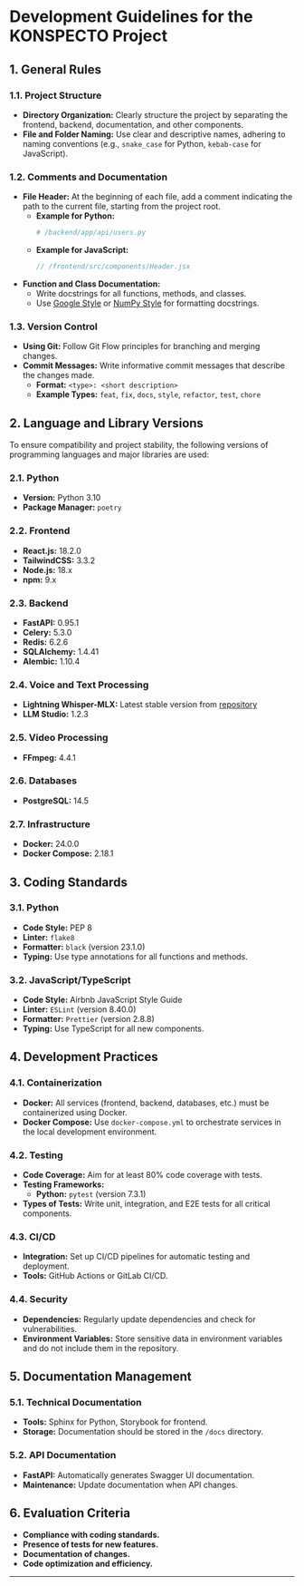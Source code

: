 # Development Guidelines for the KONSPECTO Project

## 1. General Rules

### 1.1. Project Structure
- **Directory Organization:** Clearly structure the project by separating the frontend, backend, documentation, and other components.
- **File and Folder Naming:** Use clear and descriptive names, adhering to naming conventions (e.g., `snake_case` for Python, `kebab-case` for JavaScript).

### 1.2. Comments and Documentation
- **File Header:** At the beginning of each file, add a comment indicating the path to the current file, starting from the project root.
  - **Example for Python:**
    ```python
    # /backend/app/api/users.py
    ```
  - **Example for JavaScript:**
    ```javascript
    // /frontend/src/components/Header.jsx
    ```
- **Function and Class Documentation:**
  - Write docstrings for all functions, methods, and classes.
  - Use [Google Style](https://sphinxcontrib-napoleon.readthedocs.io/en/latest/example_google.html) or [NumPy Style](https://numpydoc.readthedocs.io/en/latest/format.html) for formatting docstrings.

### 1.3. Version Control
- **Using Git:** Follow Git Flow principles for branching and merging changes.
- **Commit Messages:** Write informative commit messages that describe the changes made.
  - **Format:** `<type>: <short description>`
  - **Example Types:** `feat`, `fix`, `docs`, `style`, `refactor`, `test`, `chore`

## 2. Language and Library Versions

To ensure compatibility and project stability, the following versions of programming languages and major libraries are used:

### 2.1. Python
- **Version:** Python 3.10
- **Package Manager:** `poetry`

### 2.2. Frontend
- **React.js:** 18.2.0
- **TailwindCSS:** 3.3.2
- **Node.js:** 18.x
- **npm:** 9.x

### 2.3. Backend
- **FastAPI:** 0.95.1
- **Celery:** 5.3.0
- **Redis:** 6.2.6
- **SQLAlchemy:** 1.4.41
- **Alembic:** 1.10.4

### 2.4. Voice and Text Processing
- **Lightning Whisper-MLX:** Latest stable version from [repository](https://github.com/mustafaaljadery/lightning-whisper-mlx)
- **LLM Studio:** 1.2.3

### 2.5. Video Processing
- **FFmpeg:** 4.4.1

### 2.6. Databases
- **PostgreSQL:** 14.5

### 2.7. Infrastructure
- **Docker:** 24.0.0
- **Docker Compose:** 2.18.1

## 3. Coding Standards

### 3.1. Python
- **Code Style:** PEP 8
- **Linter:** `flake8`
- **Formatter:** `black` (version 23.1.0)
- **Typing:** Use type annotations for all functions and methods.

### 3.2. JavaScript/TypeScript
- **Code Style:** Airbnb JavaScript Style Guide
- **Linter:** `ESLint` (version 8.40.0)
- **Formatter:** `Prettier` (version 2.8.8)
- **Typing:** Use TypeScript for all new components.

## 4. Development Practices

### 4.1. Containerization
- **Docker:** All services (frontend, backend, databases, etc.) must be containerized using Docker.
- **Docker Compose:** Use `docker-compose.yml` to orchestrate services in the local development environment.

### 4.2. Testing
- **Code Coverage:** Aim for at least 80% code coverage with tests.
- **Testing Frameworks:**
  - **Python:** `pytest` (version 7.3.1)
- **Types of Tests:** Write unit, integration, and E2E tests for all critical components.

### 4.3. CI/CD
- **Integration:** Set up CI/CD pipelines for automatic testing and deployment.
- **Tools:** GitHub Actions or GitLab CI/CD.

### 4.4. Security
- **Dependencies:** Regularly update dependencies and check for vulnerabilities.
- **Environment Variables:** Store sensitive data in environment variables and do not include them in the repository.

## 5. Documentation Management

### 5.1. Technical Documentation
- **Tools:** Sphinx for Python, Storybook for frontend.
- **Storage:** Documentation should be stored in the `/docs` directory.

### 5.2. API Documentation
- **FastAPI:** Automatically generates Swagger UI documentation.
- **Maintenance:** Update documentation when API changes.

## 6. Evaluation Criteria
- **Compliance with coding standards.**
- **Presence of tests for new features.**
- **Documentation of changes.**
- **Code optimization and efficiency.**

---